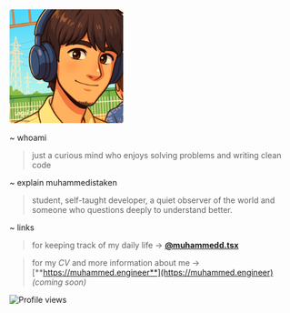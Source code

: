 <img src="muhammed.png" alt="Muhammed's Avatar" width="200" style="border-radius: 4px;">

<br>

~ whoami
> just a curious mind who enjoys solving problems and writing clean code

~ explain muhammedistaken
> student, self-taught developer, a quiet observer of the world and someone who questions deeply to understand better.

~ links
> for keeping track of my daily life -> [**@muhammedd.tsx**](https://instagram.com/muhammedd.tsx)

> for my *CV* and more information about me -> [**https://muhammed.engineer**](https://muhammed.engineer) *(coming soon)*

![Profile views](https://komarev.com/ghpvc/?username=muhammedistaken&color=blue)
